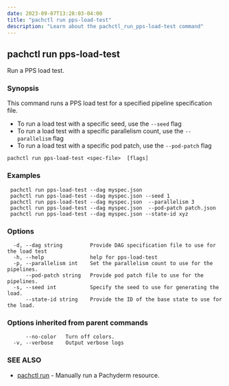 ```yaml
---
date: 2023-09-07T13:28:03-04:00
title: "pachctl run pps-load-test"
description: "Learn about the pachctl_run_pps-load-test command"
---
```


## pachctl run pps-load-test

Run a PPS load test.

### Synopsis

This command runs a PPS load test for a specified pipeline specification file. 
- To run a load test with a specific seed, use the `--seed` flag 
- To run a load test with a specific parallelism count, use the `--parallelism` flag 
- To run a load test with a specific pod patch, use the `--pod-patch` flag

```
pachctl run pps-load-test <spec-file>  [flags]
```

### Examples

```
 pachctl run pps-load-test --dag myspec.json 
 pachctl run pps-load-test --dag myspec.json --seed 1 
 pachctl run pps-load-test --dag myspec.json  --parallelism 3 
 pachctl run pps-load-test --dag myspec.json  --pod-patch patch.json 
 pachctl run pps-load-test --dag myspec.json --state-id xyz

```

### Options

```
  -d, --dag string         Provide DAG specification file to use for the load test
  -h, --help               help for pps-load-test
  -p, --parallelism int    Set the parallelism count to use for the pipelines.
      --pod-patch string   Provide pod patch file to use for the pipelines.
  -s, --seed int           Specify the seed to use for generating the load.
      --state-id string    Provide the ID of the base state to use for the load.
```

### Options inherited from parent commands

```
      --no-color   Turn off colors.
  -v, --verbose    Output verbose logs
```

### SEE ALSO

* [pachctl run](../pachctl_run)	 - Manually run a Pachyderm resource.

